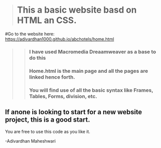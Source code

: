 ># This a basic website basd on HTML an CSS.
#Go to the website here: https://adivardhan1000.github.io/abchotels/home.html
>>### I have used Macromedia Dreaamweaver as a base to do this
>>### Home.html is the main page and all the pages are linked hence forth.  
>>### You will find use of all the basic syntax like Frames, Tables, Forms, division, etc.  

## If anone is looking to start for a new website project, this is a good start.  

You are free to use this code as you like it.

-Adivardhan Maheshwari
